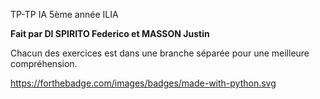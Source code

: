 TP-TP IA 5ème année ILIA

**Fait par DI SPIRITO Federico et MASSON Justin**

Chacun des exercices est dans une branche séparée pour une meilleure compréhension.

https://forthebadge.com/images/badges/made-with-python.svg
